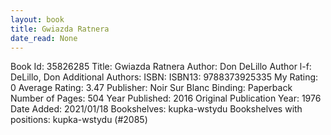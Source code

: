 ```yaml
---
layout: book
title: Gwiazda Ratnera
date_read: None
---
```


Book Id: 35826285
Title: Gwiazda Ratnera
Author: Don DeLillo
Author l-f: DeLillo, Don
Additional Authors: 
ISBN: 
ISBN13: 9788373925335
My Rating: 0
Average Rating: 3.47
Publisher: Noir Sur Blanc
Binding: Paperback
Number of Pages: 504
Year Published: 2016
Original Publication Year: 1976
Date Added: 2021/01/18
Bookshelves: kupka-wstydu
Bookshelves with positions: kupka-wstydu (#2085)


